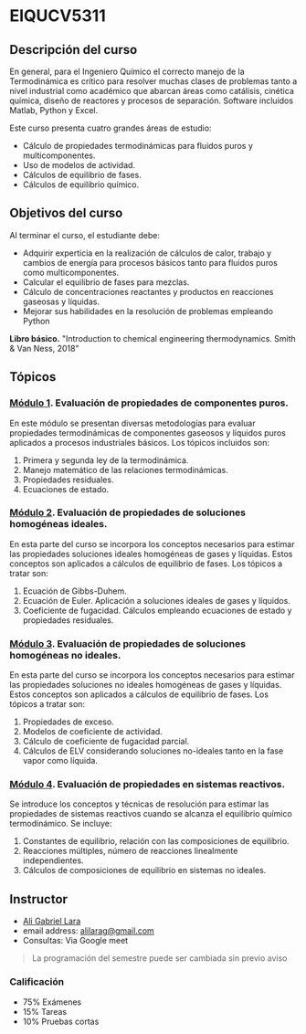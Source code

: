 # EIQUCV5311

## Descripción del curso

En general, para el Ingeniero Químico el correcto manejo de la Termodinámica es crítico para resolver muchas clases de problemas tanto a nivel industrial como académico que abarcan áreas como catálisis, cinética química, diseño de reactores y procesos de separación. Software incluidos Matlab, Python y Excel.

Este curso presenta cuatro grandes áreas de estudio:

* Cálculo de propiedades termodinámicas para fluidos puros y multicomponentes.
* Uso de modelos de actividad.
* Cálculos de equilibrio de fases.
* Cálculos de equilibrio químico.

## Objetivos del curso

Al terminar el curso, el estudiante debe:

* Adquirir experticia en la realización de cálculos de calor, trabajo y cambios de energía para procesos básicos tanto para fluidos puros como multicomponentes.
* Calcular el equilibrio de fases para mezclas.
* Cálculo de concentraciones reactantes y productos en reacciones gaseosas y líquidas.
* Mejorar sus habilidades en la resolución de problemas empleando Python

__Libro básico.__ "Introduction to chemical engineering thermodynamics. Smith & Van Ness, 2018"

## Tópicos

### [Módulo 1](lectures/mod01.md). Evaluación de propiedades de componentes puros.

En este módulo se presentan diversas metodologías para evaluar propiedades termodinámicas de componentes gaseosos y líquidos puros aplicados a procesos industriales básicos. Los tópicos incluidos son:
1. Primera y segunda ley de la termodinámica.
2. Manejo matemático de las relaciones termodinámicas.
3. Propiedades residuales.
4. Ecuaciones de estado.

### [Módulo 2](lectures/mod02.md). Evaluación de propiedades de soluciones homogéneas ideales.

En esta parte del curso se incorpora los conceptos necesarios para estimar las propiedades soluciones ideales homogéneas de gases y líquidas. Estos conceptos son aplicados a cálculos de equilibrio de fases. Los tópicos a tratar son:
1. Ecuación de Gibbs-Duhem.
2. Ecuación de Euler. Aplicación a soluciones ideales de gases y líquidos.
3. Coeficiente de fugacidad. Cálculos empleando ecuaciones de estado y propiedades residuales.

### [Módulo 3](lectures/mod03.md). Evaluación de propiedades de soluciones homogéneas no ideales.

En esta parte del curso se incorpora los conceptos necesarios para estimar las propiedades soluciones no ideales homogéneas de gases y líquidas. Estos conceptos son aplicados a cálculos de equilibrio de fases.
Los tópicos a tratar son:
1. Propiedades de exceso.
2. Modelos de coeficiente de actividad.
3. Cálculo de coeficiente de fugacidad parcial.
4. Cálculos de ELV considerando soluciones no-ideales tanto en la fase vapor como líquida.

### [Módulo 4](lectures/mod04.md). Evaluación de propiedades en sistemas reactivos.

Se introduce los conceptos y técnicas de resolución para estimar las propiedades de sistemas reactivos cuando se alcanza el equilibrio químico termodinámico. Se incluye:
1. Constantes de equilibrio, relación con las composiciones de equilibrio.
2. Reacciones múltiples, número de reacciones linealmente independientes.
3. Cálculos de composiciones de equilibrio en sistemas no ideales.


## Instructor

* [Ali Gabriel Lara](about.md)
* email address: alilarag@gmail.com
* Consultas: Via Google meet

> La programación del semestre puede ser cambiada sin previo aviso
>
### Calificación

* 75% Exámenes
* 15% Tareas
* 10% Pruebas cortas
